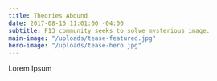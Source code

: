 ```yaml
---
title: Theories Abound
date: 2017-08-15 11:01:00 -04:00
subtitle: F13 community seeks to solve mysterious image.
main-image: "/uploads/tease-featured.jpg"
hero-image: "/uploads/tease-hero.jpg"
---
```


Lorem Ipsum